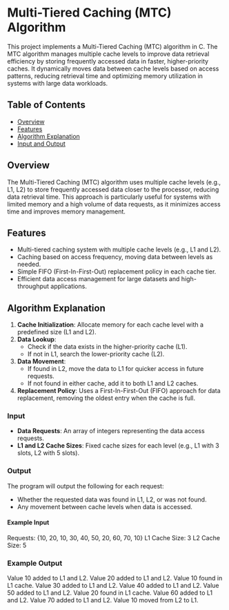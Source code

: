 # Multi-Tiered Caching (MTC) Algorithm

This project implements a Multi-Tiered Caching (MTC) algorithm in C. The MTC algorithm manages multiple cache levels to improve data retrieval efficiency by storing frequently accessed data in faster, higher-priority caches. It dynamically moves data between cache levels based on access patterns, reducing retrieval time and optimizing memory utilization in systems with large data workloads.

## Table of Contents

- [Overview](#overview)
- [Features](#features)
- [Algorithm Explanation](#algorithm-explanation)
- [Input and Output](#input-and-output)


## Overview

The Multi-Tiered Caching (MTC) algorithm uses multiple cache levels (e.g., L1, L2) to store frequently accessed data closer to the processor, reducing data retrieval time. This approach is particularly useful for systems with limited memory and a high volume of data requests, as it minimizes access time and improves memory management.

## Features

- Multi-tiered caching system with multiple cache levels (e.g., L1 and L2).
- Caching based on access frequency, moving data between levels as needed.
- Simple FIFO (First-In-First-Out) replacement policy in each cache tier.
- Efficient data access management for large datasets and high-throughput applications.

## Algorithm Explanation

1. **Cache Initialization**: Allocate memory for each cache level with a predefined size (L1 and L2).
2. **Data Lookup**:
   - Check if the data exists in the higher-priority cache (L1).
   - If not in L1, search the lower-priority cache (L2).
3. **Data Movement**:
   - If found in L2, move the data to L1 for quicker access in future requests.
   - If not found in either cache, add it to both L1 and L2 caches.
4. **Replacement Policy**: Uses a First-In-First-Out (FIFO) approach for data replacement, removing the oldest entry when the cache is full.

### Input

- **Data Requests**: An array of integers representing the data access requests.
- **L1 and L2 Cache Sizes**: Fixed cache sizes for each level (e.g., L1 with 3 slots, L2 with 5 slots).

### Output

The program will output the following for each request:
- Whether the requested data was found in L1, L2, or was not found.
- Any movement between cache levels when data is accessed.

#### Example Input
Requests: {10, 20, 10, 30, 40, 50, 20, 60, 70, 10}
L1 Cache Size: 3
L2 Cache Size: 5

### Example Output
Value 10 added to L1 and L2.
Value 20 added to L1 and L2.
Value 10 found in L1 cache.
Value 30 added to L1 and L2.
Value 40 added to L1 and L2.
Value 50 added to L1 and L2.
Value 20 found in L1 cache.
Value 60 added to L1 and L2.
Value 70 added to L1 and L2.
Value 10 moved from L2 to L1.
